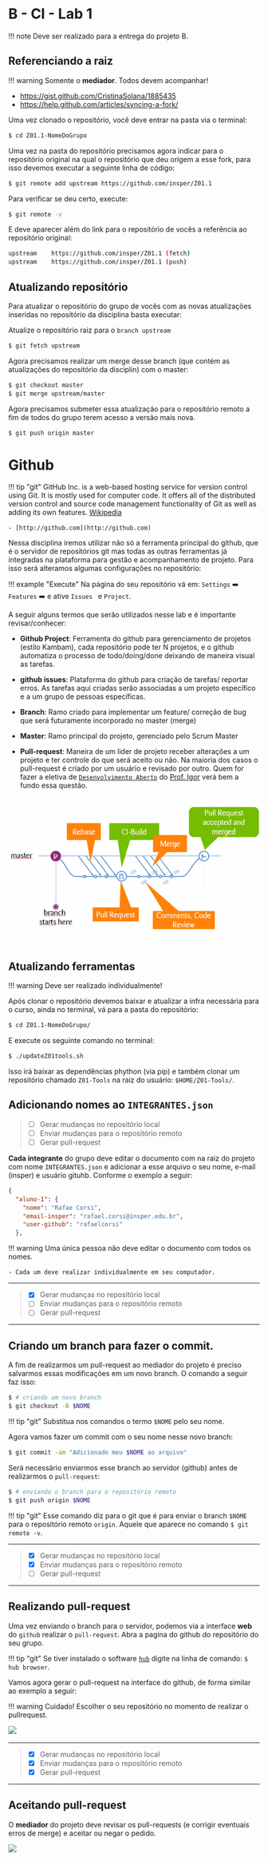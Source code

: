 # B - CI - Lab 1

!!! note
    Deve ser realizado para a entrega do projeto B.

## Referenciando a raiz

!!! warning
    Somente o **mediador**. Todos devem acompanhar!

- https://gist.github.com/CristinaSolana/1885435
- https://help.github.com/articles/syncing-a-fork/

Uma vez clonado o repositório, você deve entrar na pasta via o terminal:

``` bash
$ cd Z01.1-NomeDoGrupo
```

Uma vez na pasta do repositório precisamos agora indicar para o repositório original na qual o repositório que deu origem a esse fork, para isso devemos executar a seguinte linha de código: 

``` bash
$ git remote add upstream https://github.com/insper/Z01.1
```

Para verificar se deu certo, execute:

``` bash
$ git remote -v
```

E deve aparecer além do link para o repositório de vocês a referência ao repositório original:

``` bash
upstream	https://github.com/insper/Z01.1 (fetch)
upstream	https://github.com/insper/Z01.1 (push)
```

## Atualizando repositório

Para atualizar o repositório do grupo de vocês com as novas atualizações inseridas no repositório da disciplina basta executar:

Atualize o repositório raiz para o `branch upstream`

``` bash
$ git fetch upstream
```

Agora precisamos realizar um merge desse branch (que contém as atualizações do repositório da disciplin) com o master:

``` bash
$ git checkout master
$ git merge upstream/master
```

Agora precisamos submeter essa atualização para o repositório remoto a fim de todos do grupo terem acesso a versão mais nova.

``` bash
$ git push origin master
```

# Github 

!!! tip "git"
    GitHub Inc. is a web-based hosting service for version control using Git. It is mostly used for computer code. It offers all of the distributed version control and source code management functionality of Git as well as adding its own features. [Wikipedia](https://en.wikipedia.org/wiki/GitHub)
    
    - [http://github.com](http://github.com)

Nessa disciplina iremos utilizar não só a ferramenta principal do github, que é o servidor de repositórios git mas todas as outras ferramentas já integradas na plataforma para gestão e acompanhamento de projeto. Para isso será alteramos algumas configurações no repositório:

!!! example "Execute"
    Na página do seu repositório vá em: `Settings` :arrow_right: `Features` :arrow_right: e ative `Issues ` e `Project`.

A seguir alguns termos que serão utilizados nesse lab e é importante revisar/conhecer:

- **Github Project**: Ferramenta do github para gerenciamento de projetos (estilo Kambam), cada repositório pode ter N projetos, e o github automatiza o processo de todo/doing/done deixando de maneira visual as tarefas.

- **github issues**: Plataforma do github para criação de tarefas/ reportar erros. As tarefas aqui criadas serão associadas a um projeto específico e a um grupo de pessoas específicas.

- **Branch**: Ramo criado para implementar um feature/ correção de bug que será futuramente incorporado no master (merge)

- **Master**: Ramo principal do projeto, gerenciado pelo Scrum Master

- **Pull-request**: Maneira de um lider de projeto receber alterações a um projeto e ter controle do que será aceito ou não. Na maioria dos casos o pull-request é criado por um usuário e revisado por outro. Quem for fazer a eletiva de [`Desenvolvimento Aberto`](https://igordsm.github.io/dev-aberto/aulas.html) do [Prof. Igor](https://github.com/igordsm) verá bem a fundo essa questão. 

![Pull-Request](figs/B-CI/pull-request.png)

## Atualizando ferramentas

!!! warning
    Deve ser realizado individualmente!  
    
Após clonar o repositório devemos baixar e atualizar a infra necessária para o curso, ainda no terminal, vá para a pasta do repositório:

```bash
$ cd Z01.1-NomeDoGrupo/
```

E execute os seguinte comando no terminal:

```bash
$ ./updateZ01tools.sh
```

Isso irá baixar as dependências phython (via pip) e também clonar um repositório chamado `Z01-Tools` na raiz do usuário: `$HOME/Z01-Tools/`.

## Adicionando nomes ao `INTEGRANTES.json`


> - [ ] Gerar mudanças no repositório local
> - [ ] Enviar mudanças para o repositório remoto
> - [ ] Gerar pull-request


**Cada integrante** do grupo deve editar o documento com na raiz do projeto com nome `INTEGRANTES.json` 
e adicionar a esse arquivo o seu nome, e-mail (insper) e usuário gituhb. Conforme o exemplo a seguir:

``` json
{
  "aluno-1": {
    "nome": "Rafae Corsi",
    "email-insper": "rafael.corsi@insper.edu.br",
    "user-github": "rafaelcorsi"
  },
```

!!! warning 
    Uma única pessoa não deve editar o documento com todos os nomes.
    
    - Cada um deve realizar individualmente em seu computador.

-----------
> - [x] Gerar mudanças no repositório local
> - [ ] Enviar mudanças para o repositório remoto
> - [ ] Gerar pull-request
-----------

## Criando um branch para fazer o commit.

A fim de realizarmos um pull-request ao mediador do projeto é preciso salvarmos essas modificações em um novo branch. O comando a seguir faz isso:

``` bash
$ # criando um novo branch
$ git checkout -B $NOME
```

!!! tip "git"
    Substitua nos comandos o termo `$NOME` pelo seu nome.

Agora vamos fazer um commit com o seu nome nesse novo branch:

``` bash
$ git commit -am "Adicionado meu $NOME ao arquivo"
```

Será necessário enviarmos esse branch ao servidor (github) antes de realizarmos o `pull-request`:

``` bash
$ # enviando o branch para o repositório remoto
$ git push origin $NOME
```

!!! tip "git"
    Esse comando diz para o git que é para enviar o branch `$NOME` 
    para o repositório remoto `origin`. Aquele que aparece no comando `$ git remote -v`.

-----------
> - [x] Gerar mudanças no repositório local
> - [x] Enviar mudanças para o repositório remoto
> - [ ] Gerar pull-request
-----------

## Realizando pull-request

Uma vez enviando o branch para o servidor, podemos via a interface **web** do `github` realizar o `pull-request`. Abra a pagína do github do repositório do seu grupo. 

!!! tip "git"
    Se tiver instalado o software [`hub`](https://github.com/github/hub) digite na linha de comando: `$ hub browser`.

Vamos agora gerar o pull-request na interface do github, de forma similar ao exemplo a seguir:

!!! warning
    Cuidado! Escolher o seu repositório no momento de realizar o pullrequest.

![](figs/B-CI/pullrequest.gif)

-----------
> - [x] Gerar mudanças no repositório local
> - [x] Enviar mudanças para o repositório remoto
> - [x] Gerar pull-request
-----------

## Aceitando pull-request

O **mediador** do projeto deve revisar os pull-requests (e corrigir eventuais erros de merge) 
e aceitar ou negar o pedido. 

![](figs/B-CI/pullrequest-accept.gif)
